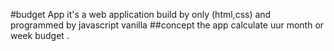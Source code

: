 #budget App
it's a web application build by only (html,css) and programmed by javascript vanilla 
##concept 
the app calculate uur month or week budget .
